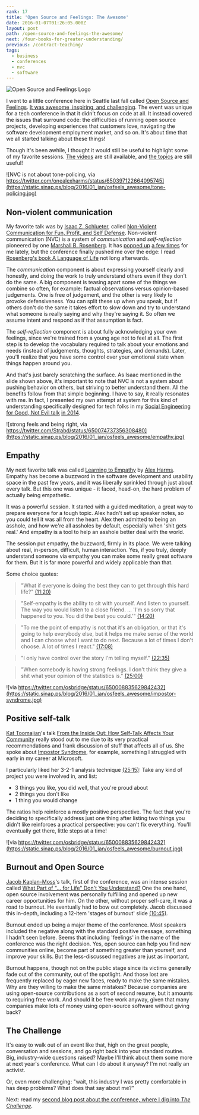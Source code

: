 ```yaml
---
rank: 17
title: 'Open Source and Feelings: The Awesome'
date: 2016-01-07T01:26:05.000Z
layout: post
path: /open-source-and-feelings-the-awesome/
next: /four-books-for-greater-understanding/
previous: /contract-teaching/
tags:
  - business
  - conferences
  - nvc
  - software
---
```


![Open Source and Feelings Logo](https://static.sinap.ps/blog/2016/01_jan/osfeels_awesome/osfeels.png)

I went to a little conference here in Seattle last fall called [Open Source and Feelings](http://osfeels.com). [It was awesome, inspiring, and challenging](https://twitter.com/scottnonnenberg/status/650745465806295040). The event was unique for a tech conference in that it didn't focus on code at all. It instead covered the issues that surround code: the difficulties of running open source projects, developing experiences that customers love, navigating the software development employment market, and so on. It's about time that we all started talking about these things!

Though it's been awhile, I thought it would still be useful to highlight some of my favorite sessions. [The videos](http://www.confreaks.tv/events/osfeels2015) are still available, and [the topics](http://osfeels.com/schedule) are still useful!

<div class='fold'></div>

![NVC is not about tone-policing, via https://twitter.com/onealexharms/status/650397122664095745](https://static.sinap.ps/blog/2016/01_jan/osfeels_awesome/tone-policing.jpg)

## Non-violent communication

My favorite talk was by [Isaac Z. Schlueter](http://blog.izs.me/), called [Non-Violent Communication for Fun, Profit, and Self Defense](http://www.confreaks.tv/videos/osfeels2015-non-violent-communication-for-fun-profit-and-self-defense). Non-violent communication (NVC) is a system of *communication* and *self-reflection* pioneered by one [Marshall B. Rosenberg](https://www.cnvc.org/about/marshall-rosenberg.html). It has [popped up](http://moreahvestan.com/communication-coaching/) [a few times](http://www.yourtango.com/experts/ms-moreah-vestan/4-ways-communicate-your-heart-when-youre-annoyed#comments-content) for me lately, but the conference finally pushed me over the edge: I read [Rosenberg's book A Language of Life](http://www.amazon.com/gp/product/B014OISVU4?psc=1&redirect=true&ref_=oh_aui_d_detailpage_o00_) not long afterwards.

The *communication* component is about expressing yourself clearly and honestly, and doing the work to truly understand others even if they don't do the same. A big component is teasing apart some of the things we combine so often, for example: factual observations versus opinion-based judgements. One is free of judgement, and the other is very likely to provoke defensiveness. You can split these up when you speak, but if others don't do the same it takes effort to slow down and try to understand what someone is really saying and why they're saying it. So often we assume intent and respond as if that assumption is fact.

The *self-reflection* component is about fully acknowledging your own feelings, since we're trained from a young age not to feel at all. The first step is to develop the vocabulary required to talk about your emotions and needs (instead of judgements, thoughts, strategies, and demands). Later, you'll realize that you have some control over your emotional state when things happen around you.

And that's just barely scratching the surface. As Isaac mentioned in the slide shown above, it's important to note that NVC is not a system about pushing behavior on others, but striving to better understand them. All the benefits follow from that simple beginning. I have to say, it really resonates with me. In fact, I presented my own attempt at system for this kind of understanding specifically designed for tech folks in my [Social Engineering for Good, Not Evil talk](https://github.com/scottnonnenberg/social-engineering-for-good) [in 2014](http://www.meetup.com/seattle-software-craftsmanship/events/159243162/).

![strong feels and being right, via https://twitter.com/Strabd/status/650074737356308480](https://static.sinap.ps/blog/2016/01_jan/osfeels_awesome/empathy.jpg)

## Empathy

My next favorite talk was called [Learning to Empathy](http://www.confreaks.tv/videos/osfeels2015-learning-to-empathy) by [Alex Harms](https://twitter.com/onealexharms). Empathy has become a buzzword in the software development and usability space in the past few years, and it was liberally sprinkled through just about every talk. But this one was unique - it faced, head-on, the hard problem of actually being empathetic.

It was a powerful session. It started with a guided meditation, a great way to prepare everyone for a tough topic. Alex hadn't set up speaker notes, so you could tell it was all from the heart. Alex then admitted to being an asshole, and how we're all assholes by default, especially when 'shit gets real.' And empathy is a tool to help an asshole better deal with the world.

The session put empathy, the buzzword, firmly in its place. We were talking about real, in-person, difficult, human interaction. Yes, if you truly, deeply understand someone via empathy you can make some really great software for them. But it is far more powerful and widely applicable than that.

Some choice quotes:

> "What if everyone is doing the best they can to get through this hard life?" [(11:20)](https://youtu.be/U15nkcSY2GI?t=11m20s)

> "Self-empathy is the ability to sit with yourself. And listen to yourself. The way you would listen to a close friend. ... 'I'm so sorry that happened to you. You did the best you could.'" [(14:20)](https://youtu.be/U15nkcSY2GI?t=14m20s)

> "To me the point of empathy is not that it's an obligation, or that it's going to help everybody else, but it helps me make sense of the world and I can choose what I want to do next. Because a lot of times I don't choose. A lot of times I react." [(17:08)](https://youtu.be/U15nkcSY2GI?t=17m08s)

> "I only have control over the story I'm telling myself." [(22:35)](https://youtu.be/U15nkcSY2GI?t=22m35s)

> "When somebody is having strong feelings. I don't think they give a shit what your opinion of the statistics is." [(25:00)](https://youtu.be/U15nkcSY2GI?t=25m00s)

![via https://twitter.com/osbridge/status/650008835629842432](https://static.sinap.ps/blog/2016/01_jan/osfeels_awesome/impostor-syndrome.jpg)

## Positive self-talk

[Kat Toomajian](https://twitter.com/zarhooie)'s talk [From the Inside Out: How Self-Talk Affects Your Community](http://www.confreaks.tv/videos/osfeels2015-from-the-inside-out-how-self-talk-affects-your-community) really stood out to me due to its very practical recommendations and frank discussion of stuff that affects all of us. She spoke about [Impostor Syndrome](https://en.wikipedia.org/wiki/Impostor_syndrome), for example, something I struggled with early in my career at Microsoft.

I particularly liked her 3-2-1 analysis technique [(25:15)](https://youtu.be/T4tjF1cTy8A?t=25m15s): Take any kind of project you were involved in, and list:

* 3 things you like, you did well, that you're proud about
* 2 things you don't like
* 1 thing you would change

The ratios help reinforce a mostly positive perspective. The fact that you're deciding to specifically address just one thing after listing two things you didn't like reinforces a practical perspective: you can't fix everything. You'll eventually get there, little steps at a time!

![via https://twitter.com/osbridge/status/650008835629842432](https://static.sinap.ps/blog/2016/01_jan/osfeels_awesome/burnout.jpg)

## Burnout and Open Source

[Jacob Kaplan-Moss](https://jacobian.org/)'s talk, first of the conference, was an intense session called [What Part of "... for Life" Don't You Understand?](http://www.confreaks.tv/videos/osfeels2015-what-part-of-for-life-don-t-you-understand) One the one hand, open source involvement was personally fulfilling and opened up new career opportunities for him. On the other, without proper self-care, it was a road to burnout. He eventually had to bow out completely. Jacob discussed this in-depth, including a 12-item 'stages of burnout' slide [(10:45)](https://youtu.be/EqcuzSwySR4?t=10m45s).

Burnout ended up being a major theme of the conference. Most speakers included the negative along with the standard positive message, something I hadn't seen before. Seems that including 'feelings' in the name of the conference was the right decision. Yes, open source can help you find new communities online, become part of something greater than yourself, and improve your skills. But the less-discussed negatives are just as important.

Burnout happens, though not on the public stage since its victims generally fade out of the community, out of the spotlight. And those lost are frequently replaced by eager new faces, ready to make the same mistakes. Why are they willing to make the same mistakes? Because companies are using open-source contributions as a sort of second resume, but it amounts to requiring free work. And should it be free work anyway, given that many companies make lots of money using open-source software without giving back?

## The Challenge

It's easy to walk out of an event like that, high on the great people, conversation and sessions, and go right back into your standard routine. Big, industry-wide questions raised? Maybe I'll think about them some more at next year's conference. What can I do about it anyway? I'm not really an activist.

Or, even more challenging: "wait, this industry I was pretty comfortable in has deep problems? What does that say about me?"

Next: read my [second blog post about the conference, where I dig into *The Challenge*](/open-source-and-feelings-the-challenge/).
